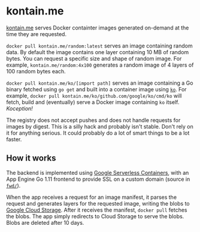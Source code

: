# kontain.me

[kontain.me](https://kontain.me) serves Docker containter images generated
on-demand at the time they are requested.

`docker pull kontain.me/random:latest` serves an image containing random data.
By default the image contains one layer containing 10 MB of random bytes.  You
can request a specific size and shape of random image. For example,
`kontain.me/random:4x100` generates a random image of 4 layers of 100 random
bytes each.

`docker pull kontain.me/ko/[import path]` serves an image containing a Go
binary fetched using `go get` and built into a container image using
[`ko`](https://github.com/google/ko/).  For example, `docker pull
kontain.me/ko/github.com/google/ko/cmd/ko` will fetch, build and (eventually)
serve a Docker image containing `ko` itself. _Koception!_

The registry does not accept pushes and does not handle requests for images by
digest. This is a silly hack and probably isn't stable. Don't rely on it for
anything serious. It could probably do a lot of smart things to be a lot
faster.

## How it works

The backend is implemented using [Google Serverless
Containers](https://g.co/serverlesscontainers), with an App Engine Go 1.11
frontend to provide SSL on a custom domain (source in [`fwd/`](./fwd/)).

When the app receives a request for an image manifest, it parses the request
and generates layers for the requested image, writing the blobs to [Google
Cloud Storage](https://cloud.google.com/storage/). After it receives the
manifest, `docker pull` fetches the blobs. The app simply redirects to Cloud
Storage to serve the blobs. Blobs are deleted after 10 days.
